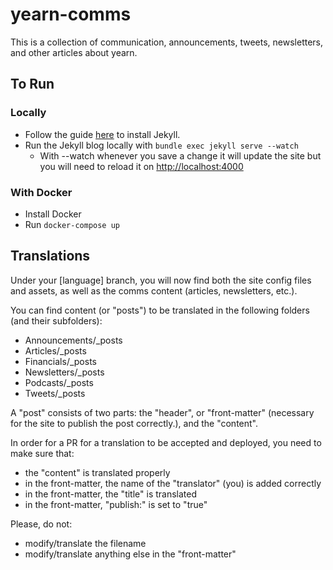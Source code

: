 # yearn-comms

This is a collection of communication, announcements, tweets, newsletters, and other articles about yearn.

## To Run

### Locally

- Follow the guide [here](https://jekyllrb.com/docs/) to install Jekyll.
- Run the Jekyll blog locally with `bundle exec jekyll serve --watch`
  - With --watch whenever you save a change it will update the site but you will need to reload it on [http://localhost:4000](http://localhost:4000)

### With Docker

- Install Docker
- Run `docker-compose up`

## Translations

Under your [language] branch, you will now find both the site config files and assets, as well as the comms content (articles, newsletters, etc.).

You can find content (or "posts") to be translated in the following folders (and their subfolders):

- Announcements/\_posts
- Articles/\_posts
- Financials/\_posts
- Newsletters/\_posts
- Podcasts/\_posts
- Tweets/\_posts

A "post" consists of two parts: the "header", or "front-matter" (necessary for the site to publish the post correctly.), and the "content".

In order for a PR for a translation to be accepted and deployed, you need to make sure that:

- the "content" is translated properly
- in the front-matter, the name of the "translator" (you) is added correctly
- in the front-matter, the "title" is translated
- in the front-matter, "publish:" is set to "true"

Please, do not:

- modify/translate the filename
- modify/translate anything else in the "front-matter"
